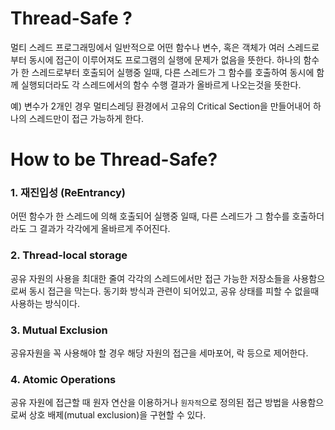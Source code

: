 # Thread-Safe ?

멀티 스레드 프로그래밍에서 일반적으로 어떤 함수나 변수, 혹은 객체가 여러 스레드로부터 동시에 접근이 이루어져도 프로그램의 실행에 문제가 없음을 뜻한다. 하나의 함수가 한 스레드로부터 호출되어 실행중 일때, 다른 스레드가 그 함수를 호출하여 동시에 함께 실행되더라도 각 스레드에서의 함수 수행 결과가 올바르게 나오는것을 뜻한다.

예) 변수가 2개인 경우 멀티스레딩 환경에서 고유의 Critical Section을 만들어내어 하나의 스레드만이 접근 가능하게 한다.

# How to be Thread-Safe? 

### 1. 재진입성 (ReEntrancy)

어떤 함수가 한 스레드에 의해 호출되어 실행중 일때, 다른 스레드가 그 함수를 호출하더라도 그 결과가 각각에게 올바르게 주어진다.

### 2. Thread-local storage

공유 자원의 사용을 최대한 줄여 각각의 스레드에서만 접근 가능한 저장소들을 사용함으로써 동시 접근을 막는다. 동기화 방식과 관련이 되어있고, 공유 상태를 피할 수 없을때 사용하는 방식이다.

### 3. Mutual Exclusion

공유자원을 꼭 사용해야 할 경우 해당 자원의 접근을 세마포어, 락 등으로 제어한다.

### 4. Atomic Operations

공유 자원에 접근할 때 원자 연산을 이용하거나 `원자적`으로 정의된 접근 방법을 사용함으로써 상호 배제(mutual exclusion)을 구현할 수 있다.






